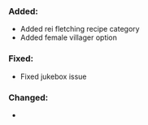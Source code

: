 ### Added:
- Added rei fletching recipe category
- Added female villager option
### Fixed:
- Fixed jukebox issue
### Changed:
- 